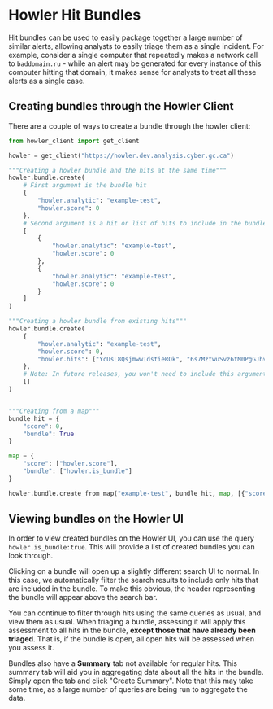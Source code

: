 <!-- docs/ingestion/bundles.md -->

# Howler Hit Bundles

Hit bundles can be used to easily package together a large number of similar alerts, allowing analysts to easily triage them as a single incident. For example, consider a single computer that repeatedly makes a network call to `baddomain.ru` - while an alert may be generated for every instance of this computer hitting that domain, it makes sense for analysts to treat all these alerts as a single case.

## Creating bundles through the Howler Client

There are a couple of ways to create a bundle through the howler client:

```python
from howler_client import get_client

howler = get_client("https://howler.dev.analysis.cyber.gc.ca")

"""Creating a howler bundle and the hits at the same time"""
howler.bundle.create(
    # First argument is the bundle hit
    {
        "howler.analytic": "example-test",
        "howler.score": 0
    },
    # Second argument is a hit or list of hits to include in the bundle
    [
        {
            "howler.analytic": "example-test",
            "howler.score": 0
        },
        {
            "howler.analytic": "example-test",
            "howler.score": 0
        }
    ]
)

"""Creating a howler bundle from existing hits"""
howler.bundle.create(
    {
        "howler.analytic": "example-test",
        "howler.score": 0,
        "howler.hits": ["YcUsL8QsjmwwIdstieROk", "6s7MztwuSvz6tM0PgGJhvz"]
    },
    # Note: In future releases, you won't need to include this argument
    []
)


"""Creating from a map"""
bundle_hit = {
    "score": 0,
    "bundle": True
}

map = {
    "score": ["howler.score"],
    "bundle": ["howler.is_bundle"]
}

howler.bundle.create_from_map("example-test", bundle_hit, map, [{"score": 0}])
```

## Viewing bundles on the Howler UI

In order to view created bundles on the Howler UI, you can use the query `howler.is_bundle:true`. This will provide a list of created bundles you can look through.

Clicking on a bundle will open up a slightly different search UI to normal. In this case, we automatically filter the search results to include only hits that are included in the bundle. To make this obvious, the header representing the bundle will appear above the search bar.

You can continue to filter through hits using the same queries as usual, and view them as usual. When triaging a bundle, assessing it will apply this assessment to all hits in the bundle, **except those that have already been triaged**. That is, if the bundle is open, all open hits will be assessed when you assess it.

Bundles also have a **Summary** tab not available for regular hits. This summary tab will aid you in aggregating data about all the hits in the bundle. Simply open the tab and click "Create Summary". Note that this may take some time, as a large number of queries are being run to aggregate the data.
